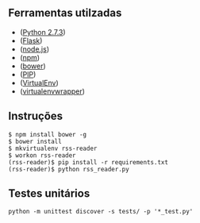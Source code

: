 Ferramentas utilzadas
---
- ([Python 2.7.3](http://www.python.org/))
- ([Flask](http://flask.pocoo.org/docs/))
- ([node.js](http://nodejs.org/))
- ([npm](https://npmjs.org/))
- ([bower](http://twitter.github.com/bower/))
- ([PIP](http://www.pip-installer.org/en/latest/))
- ([VirtualEnv](http://www.virtualenv.org/en/latest/))
- ([virtualenvwrapper](http://pypi.python.org/pypi/virtualenvwrapper/))


Instruções
---
    $ npm install bower -g
    $ bower install
    $ mkvirtualenv rss-reader
    $ workon rss-reader
    (rss-reader)$ pip install -r requirements.txt
    (rss-reader)$ python rss_reader.py


Testes unitários
---
    python -m unittest discover -s tests/ -p '*_test.py'
